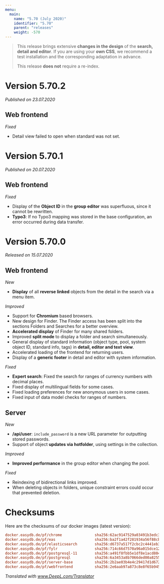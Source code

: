 ```yaml
---
menu:
  main:
    name: "5.70 (July 2020)"
    identifier: "5.70"
    parent: "releases"
    weight: -570
---
```


> This release brings extensive **changes in the design** of the **search, detail and editor**. If you are using your **own CSS**, we recommend a test installation and the corresponding adaptation in advance.
>
> This release **does not** require a re-index.

# Version 5.70.2

*Published on 23.07.2020*

## Web frontend

*Fixed*

- Detail view failed to open when standard was not set.

# Version 5.70.1

*Published on 20.07.2020*

## Web frontend

*Fixed*

- Display of the **Object ID** in the **group editor** was superfluous, since it cannot be rewritten.
- **Typo3**: If no Typo3 mapping was stored in the base configuration, an error occurred during data transfer.

# Version 5.70.0

*Released on 15.07.2020*

## Web frontend

*New*

- **Display** of all **reverse linked** objects from the detail in the search via a menu item.

*Improved*

- Support for **Chromium** based browsers.
- New design for Finder. The Finder access has been split into the sections Folders and Searches for a better overview.
- **Accelerated display** of Finder for many shared folders.
- Improved **split mode** to display a folder and search simultaneously.
- General display of standard information (object type, pool, system object ID, standard info, tags) in **detail, editor and text view**.
- Accelerated loading of the frontend for returning users.
- Display of a **generic footer** in detail and editor with system information.

*Fixed*

- **Expert search**: Fixed the search for ranges of currency numbers with decimal places.
- Fixed display of multilingual fields for some cases.
- Fixed loading preferences for new anonymous users in some cases.
- Fixed input of data model checks for ranges of numbers.

## Server

*New*

- **/api/user**: `include_password` is a new URL parameter for outputting stored passwords.
- Support of object **updates via hotfolder**, using settings in the collection.

*Improved*

- **Improved performance** in the group editor when changing the pool.

*Fixed*

- Reindexing of bidirectional links improved.
- When deleting objects in folders, unique constraint errors could occur that prevented deletion.

# Checksums

Here are the checksums of our docker images (latest version):

```ini
docker.easydb.de/pf/chrome               sha256:62ac9147529a03491b3edc35898b076fad86be181c96be9b2b701962688623f5
docker.easydb.de/pf/eas                  sha256:ba2f1a42f281934a56f88cb8790f4d40e0787a2a5856ad9d495e6aad7fa46af6
docker.easydb.de/pf/elasticsearch        sha256:d6737a517f2cbc2c4441eb37173901ded1042250b17eef426e5758c709bf307f
docker.easydb.de/pf/fylr                 sha256:714c66d7570a96a015dce120ad1de4769dc4f8eb7bc74dbb9f41a6b55f2fb5c7
docker.easydb.de/pf/postgresql-11        sha256:a491f8fbb5e1df8e1acd804455a6cf3c459afdd2b63aad47595945ec2c55fe81
docker.easydb.de/pf/postgresql           sha256:6a3453a8b7066ded00a8255a4ab02b587b7a534c9effcbab8ee4d721533d8eae
docker.easydb.de/pf/server-base          sha256:2b2ae03b4e4c29417d1d672a1f4000a73c153bd0a372840eda79cda662df722b
docker.easydb.de/pf/webfrontend          sha256:2e6aab97a873c8e8f65b9452c210d5c32f63e3c27f09f4fe41048cae09008be4
```

*Translated with www.DeepL.com/Translator*
